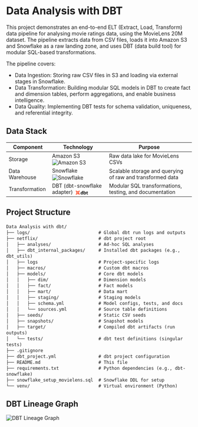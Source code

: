 # Data Analysis with DBT

This project demonstrates an end-to-end ELT (Extract, Load, Transform) data pipeline for analysing movie ratings data, using the MovieLens 20M dataset. The pipeline extracts data from CSV files, loads it into Amazon S3 and Snowflake as a raw landing zone, and uses DBT (data build tool) for modular SQL-based transformations.

The pipeline covers:
- Data Ingestion: Storing raw CSV files in S3 and loading via external stages in Snowflake.
- Data Transformation: Building modular SQL models in DBT to create fact and dimension tables, perform aggregations, and enable business intelligence.
- Data Quality: Implementing DBT tests for schema validation, uniqueness, and referential integrity.

## Data Stack

| Component | Technology | Purpose |
|-----------|-----------|----------|
| Storage | Amazon S3 &nbsp;<img src="https://cdn.jsdelivr.net/gh/devicons/devicon/icons/amazonwebservices/amazonwebservices-original-wordmark.svg" alt="Amazon S3" width="25" style="vertical-align:middle;"/> | Raw data lake for MovieLens CSVs |
| Data Warehouse | Snowflake &nbsp;<img src="https://www.vectorlogo.zone/logos/snowflake/snowflake-icon.svg" alt="Snowflake" width="25" style="vertical-align:middle;"/> | Scalable storage and querying of raw and transformed data |
| Transformation | DBT (dbt-snowflake adapter) &nbsp;<img src="https://raw.githubusercontent.com/dbt-labs/dbt-styleguide/master/_includes/icons/dbt-logo-full.svg" alt="DBT" width="35" style="vertical-align:middle;"/> | Modular SQL transformations, testing, and documentation |

## Project Structure
```
Data Analysis with dbt/
├── logs/                          # Global dbt run logs and outputs
├── netflix/                       # dbt project root
│   ├── analyses/                  # Ad-hoc SQL analyses
│   ├── dbt_internal_packages/     # Installed dbt packages (e.g., dbt_utils)
│   ├── logs                       # Project-specific logs
│   ├── macros/                    # Custom dbt macros
│   ├── models/                    # Core dbt models
│   │   ├── dim/                   # Dimension models 
│   │   ├── fact/                  # Fact models 
│   │   ├── mart/                  # Data mart
│   │   ├── staging/               # Staging models
│   │   ├── schema.yml             # Model configs, tests, and docs
│   │   └── sources.yml            # Source table definitions
│   ├── seeds/                     # Static CSV seeds
│   ├── snapshots/                 # Snapshot models
│   ├── target/                    # Compiled dbt artifacts (run outputs)
│   └── tests/                     # dbt test definitions (singular tests)
├── .gitignore                     
├── dbt_project.yml                # dbt project configuration
├── README.md                      # This file
├── requirements.txt               # Python dependencies (e.g., dbt-snowflake)
├── snowflake_setup_movielens.sql  # Snowflake DDL for setup
└── venv/                          # Virtual environment (Python)
```

## DBT Lineage Graph 

![DBT Lineage Graph](https://github.com/user-attachments/assets/552c4c55-6460-4aa4-9acc-83044dda581f)
































